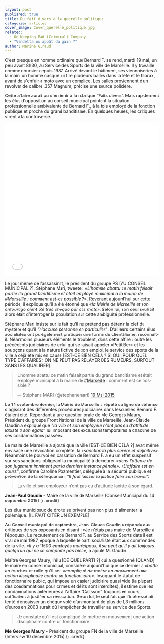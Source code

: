 ```yaml
---
layout: post
published: true
title: Du fait divers à la querelle politique
categorie: articles
cover_image: Cover_querelle_politique.jpg
related: 
  - On Keeping Bad (Criminal) Company
  - "Vendetta ou appât du gain ?"
author: Marine Giraud
---
```



C’est presque en homme ordinaire que Bernard F. se rend, mardi 19 mai, un peu avant 8h30, au Service des Sports de la ville de Marseille. Il y travaille comme coursier depuis 1987. Arrivé devant le bâtiment, ses viennoiseries à la main, un homme casqué lui tire plusieurs balles dans la tête et le thorax, avant de s'enfuir à moto avec un complice. Les balles proviennent d’un revolver de calibre .357 Magnum, précise une source policière.

Cette affaire aurait pu s'en tenir à la rubrique “Faits divers”. Mais rapidement  les élus d'opposition au conseil municipal pointent la situation professionnelle ambivalente de Bernard F., à la fois employé de la fonction publique et proche du grand banditisme. En quelques heures, les critiques virent à la controverse.  

<iframe src='//cdn.knightlab.com/libs/timeline3/latest/embed/index.html?source=1Mr7AF3dgapAmR4p1IXXCQAnSB1xJeaQqcRBQak5Oabo&font=OpenSans-GentiumBook&lang=fr&timenav_position=top&initial_zoom=2&height=500' width='100%' height='500' frameborder='0'></iframe>

Le jour même de l’assassinat, le président du groupe PS [AU CONSEIL MUNICIPAL ?], Stéphane Mari, tweete : _«L'homme abattu ce matin faisait partie du grand banditisme et était employé municipal à la mairie de #Marseille : comment est-ce possible ?»_. Revenant aujourd’hui sur cette période, il explique qu'il a été étonné que _«la Mairie de Marseille et son entourage aient été très choqué par ses mots»._ Selon lui, son seul souhait alors était d’interroger la population sur cette ambiguïté professionnelle.

Stéphane Mari insiste sur le fait qu’il ne prétend pas détenir la clef du mystère et qu’il _“n’accuse personne en particulier"_. D’ailleurs certains élus socialistes ont pu également pratiquer une forme de clientélisme, reconnaît-il. Néanmoins plusieurs éléments le troublent, dans cette affire : outre les précédents judiciaires de celui qui se faisait appeler «Petit Ber» et les soupçons quant à la nature fictive de son emploi, le service des sports de la ville a déjà été mis en cause [EST-CE BIEN CELA ? SI OUI, POUR QUEL TYPE D'AFFAIRES : ON NE PEUT PAS RELAYER DES RUMEURS, SURTOUT SANS LES QUALIFIER].
 
<blockquote class="twitter-tweet" lang="fr"><p lang="fr" dir="ltr">L&#39;homme abattu ce matin faisait partie du grand banditisme et était employé municipal à la mairie de <a href="https://twitter.com/hashtag/Marseille?src=hash">#Marseille</a> : comment est ce possible ?</p>&mdash; Stéphane MARI (@stephanemari) <a href="https://twitter.com/stephanemari/status/600778867926765568">19 Mai 2015</a></blockquote>
<script async src="//platform.twitter.com/widgets.js" charset="utf-8"></script>
 
Le 14 septembre dernier, la Mairie de Marseille a répété sa ligne de défense s'agissant des différentes procédures judiciaires dans lesquelles Bernard F. étaient cité. Répondant à une question orale de Me Georges Maury, Président du groupe Front National de la ville de Marseille, Jean-Claude Gaudin a expliqué que _"la ville et son employeur n’ont pas eu d’attitude laxiste à son égard"_ lui imposant des exclusions temporaires à chacune de ses condamnations passées. 

Le maire de Marseille a ajouté que la ville [EST-CE BIEN CELA ?] avait même envisagé une révocation complète, la _«sanction la plus sévère et définitive»._ Néanmoins le pourvoi en cassation de Bernard F. a eu un effet suspensif sur ses sanctions, obligeant la municpalité à demeurer _«dans l’attente de son jugement imminent par la dernière instance pénale»._ _«L’affaire est en cours"_, confirme Caroline Pozmentier, déléguée à la sécurité publique et prévention de la délinquance : _"Il faut laisser la justice faire son travail"._

> La ville et son employeur n’ont pas eu d’attitude laxiste à son égard.

**Jean-Paul Gaudin** - Maire de la ville de Marseille (Conseil Municipal du 14 septembre 2015)
{: .credit}
 
Les élus municipaux de droite se privent pas non plus d'alimenter la polémique. [IL FAUT CITER UN EXEMPLE] 

Au Conseil municipal de septembre, Jean-Claude Gaudin a répondu aux critiques de ses opposants en disant :  «Je n’étais pas maire de Marseille à l’époque». Le recrutement de Bernard F. au Service des Sports date il est vrai de mai 1987, époque à laquelle le parti socialiste était aux commandes de la ville. _«Il y a 11500 employés municipaux, il se peut qu’il y ait toujours quelqu’un qui ne se comporte pas bien»_, a ajouté M. Gaudin.
 
Maître Georges Maury, l'élu [DE QUEL PARTI ?] qui a questionné [QUAND] le maire en conseil municipal, considère aujourd’hui que ce dernier a _«botté en touche»_ et raille qu'il soit _«compliqué de mettre en mouvement une action disciplinaire contre un fonctionnaire»._ Invoquant le statut de fonctionnaire public, qui impose un casier judiciaire quasi vide (la plupart des condamnations pour crimes et délits sont interdites), il estime que les condamnations antérieures à l'affaire “Calisson”, toujours en cours, suffisaient à justifier sa révocation. Selon lui, le seul fait que l'intéressé ait tenté d’encaisser un chèque volé d’un montant de plus de 1,3 millions d’euros en 2003 aurait dû l’empêcher de travailler au service des Sports.

> Je constate qu'il est compliqué de mettre en mouvement une action disciplinaire contre un fonctionnaire

**Me Georges Maury** - Président du groupe FN de la ville de Marseille (Interview 10 décembre 2015)
{: .credit}

